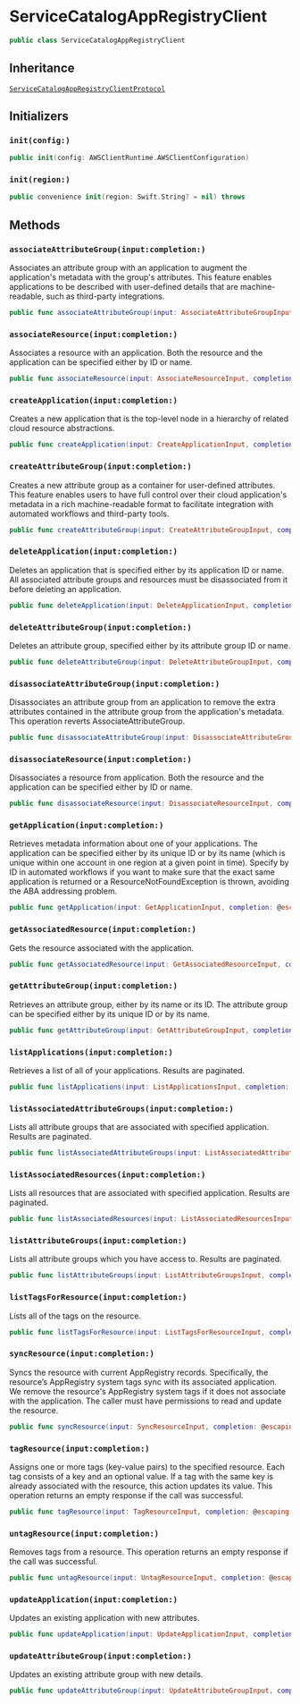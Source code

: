 # ServiceCatalogAppRegistryClient

``` swift
public class ServiceCatalogAppRegistryClient 
```

## Inheritance

[`ServiceCatalogAppRegistryClientProtocol`](/aws-sdk-swift/reference/0.x/AWSServiceCatalogAppRegistry/ServiceCatalogAppRegistryClientProtocol)

## Initializers

### `init(config:)`

``` swift
public init(config: AWSClientRuntime.AWSClientConfiguration) 
```

### `init(region:)`

``` swift
public convenience init(region: Swift.String? = nil) throws 
```

## Methods

### `associateAttributeGroup(input:completion:)`

Associates an attribute group with an application to augment the application's metadata
with the group's attributes. This feature enables applications to be described with
user-defined details that are machine-readable, such as third-party integrations.

``` swift
public func associateAttributeGroup(input: AssociateAttributeGroupInput, completion: @escaping (ClientRuntime.SdkResult<AssociateAttributeGroupOutputResponse, AssociateAttributeGroupOutputError>) -> Void)
```

### `associateResource(input:completion:)`

Associates a resource with an application. Both the resource and the application can be specified either by ID or name.

``` swift
public func associateResource(input: AssociateResourceInput, completion: @escaping (ClientRuntime.SdkResult<AssociateResourceOutputResponse, AssociateResourceOutputError>) -> Void)
```

### `createApplication(input:completion:)`

Creates a new application that is the top-level node in a hierarchy of related cloud resource abstractions.

``` swift
public func createApplication(input: CreateApplicationInput, completion: @escaping (ClientRuntime.SdkResult<CreateApplicationOutputResponse, CreateApplicationOutputError>) -> Void)
```

### `createAttributeGroup(input:completion:)`

Creates a new attribute group as a container for user-defined attributes. This feature
enables users to have full control over their cloud application's metadata in a rich
machine-readable format to facilitate integration with automated workflows and third-party
tools.

``` swift
public func createAttributeGroup(input: CreateAttributeGroupInput, completion: @escaping (ClientRuntime.SdkResult<CreateAttributeGroupOutputResponse, CreateAttributeGroupOutputError>) -> Void)
```

### `deleteApplication(input:completion:)`

Deletes an application that is specified either by its application ID or name. All associated attribute groups and resources must be disassociated from it before deleting an application.

``` swift
public func deleteApplication(input: DeleteApplicationInput, completion: @escaping (ClientRuntime.SdkResult<DeleteApplicationOutputResponse, DeleteApplicationOutputError>) -> Void)
```

### `deleteAttributeGroup(input:completion:)`

Deletes an attribute group, specified either by its attribute group ID or name.

``` swift
public func deleteAttributeGroup(input: DeleteAttributeGroupInput, completion: @escaping (ClientRuntime.SdkResult<DeleteAttributeGroupOutputResponse, DeleteAttributeGroupOutputError>) -> Void)
```

### `disassociateAttributeGroup(input:completion:)`

Disassociates an attribute group from an application to remove the extra attributes contained in the attribute group from the application's metadata. This operation reverts AssociateAttributeGroup.

``` swift
public func disassociateAttributeGroup(input: DisassociateAttributeGroupInput, completion: @escaping (ClientRuntime.SdkResult<DisassociateAttributeGroupOutputResponse, DisassociateAttributeGroupOutputError>) -> Void)
```

### `disassociateResource(input:completion:)`

Disassociates a resource from application. Both the resource and the application can be specified either by ID or name.

``` swift
public func disassociateResource(input: DisassociateResourceInput, completion: @escaping (ClientRuntime.SdkResult<DisassociateResourceOutputResponse, DisassociateResourceOutputError>) -> Void)
```

### `getApplication(input:completion:)`

Retrieves metadata information about one of your applications. The application can be specified either by its unique ID or by its name (which is unique within one account in one region at a given point in time). Specify by ID in automated workflows if you want to make sure that the exact same application is returned or a ResourceNotFoundException is thrown, avoiding the ABA addressing problem.

``` swift
public func getApplication(input: GetApplicationInput, completion: @escaping (ClientRuntime.SdkResult<GetApplicationOutputResponse, GetApplicationOutputError>) -> Void)
```

### `getAssociatedResource(input:completion:)`

Gets the resource associated with the application.

``` swift
public func getAssociatedResource(input: GetAssociatedResourceInput, completion: @escaping (ClientRuntime.SdkResult<GetAssociatedResourceOutputResponse, GetAssociatedResourceOutputError>) -> Void)
```

### `getAttributeGroup(input:completion:)`

Retrieves an attribute group, either by its name or its ID. The attribute group can be specified either by its unique ID or by its name.

``` swift
public func getAttributeGroup(input: GetAttributeGroupInput, completion: @escaping (ClientRuntime.SdkResult<GetAttributeGroupOutputResponse, GetAttributeGroupOutputError>) -> Void)
```

### `listApplications(input:completion:)`

Retrieves a list of all of your applications. Results are paginated.

``` swift
public func listApplications(input: ListApplicationsInput, completion: @escaping (ClientRuntime.SdkResult<ListApplicationsOutputResponse, ListApplicationsOutputError>) -> Void)
```

### `listAssociatedAttributeGroups(input:completion:)`

Lists all attribute groups that are associated with specified application.  Results are paginated.

``` swift
public func listAssociatedAttributeGroups(input: ListAssociatedAttributeGroupsInput, completion: @escaping (ClientRuntime.SdkResult<ListAssociatedAttributeGroupsOutputResponse, ListAssociatedAttributeGroupsOutputError>) -> Void)
```

### `listAssociatedResources(input:completion:)`

Lists all resources that are associated with specified application. Results are paginated.

``` swift
public func listAssociatedResources(input: ListAssociatedResourcesInput, completion: @escaping (ClientRuntime.SdkResult<ListAssociatedResourcesOutputResponse, ListAssociatedResourcesOutputError>) -> Void)
```

### `listAttributeGroups(input:completion:)`

Lists all attribute groups which you have access to. Results are paginated.

``` swift
public func listAttributeGroups(input: ListAttributeGroupsInput, completion: @escaping (ClientRuntime.SdkResult<ListAttributeGroupsOutputResponse, ListAttributeGroupsOutputError>) -> Void)
```

### `listTagsForResource(input:completion:)`

Lists all of the tags on the resource.

``` swift
public func listTagsForResource(input: ListTagsForResourceInput, completion: @escaping (ClientRuntime.SdkResult<ListTagsForResourceOutputResponse, ListTagsForResourceOutputError>) -> Void)
```

### `syncResource(input:completion:)`

Syncs the resource with current AppRegistry records.
Specifically, the resource’s AppRegistry system tags sync with its associated application. We remove the resource's AppRegistry system tags if it does not associate with the application. The caller must have permissions to read and update the resource.

``` swift
public func syncResource(input: SyncResourceInput, completion: @escaping (ClientRuntime.SdkResult<SyncResourceOutputResponse, SyncResourceOutputError>) -> Void)
```

### `tagResource(input:completion:)`

Assigns one or more tags (key-value pairs) to the specified resource.
Each tag consists of a key and an optional value. If a tag with the same key is already associated with the resource, this action updates its value.
This operation returns an empty response if the call was successful.

``` swift
public func tagResource(input: TagResourceInput, completion: @escaping (ClientRuntime.SdkResult<TagResourceOutputResponse, TagResourceOutputError>) -> Void)
```

### `untagResource(input:completion:)`

Removes tags from a resource.
This operation returns an empty response if the call was successful.

``` swift
public func untagResource(input: UntagResourceInput, completion: @escaping (ClientRuntime.SdkResult<UntagResourceOutputResponse, UntagResourceOutputError>) -> Void)
```

### `updateApplication(input:completion:)`

Updates an existing application with new attributes.

``` swift
public func updateApplication(input: UpdateApplicationInput, completion: @escaping (ClientRuntime.SdkResult<UpdateApplicationOutputResponse, UpdateApplicationOutputError>) -> Void)
```

### `updateAttributeGroup(input:completion:)`

Updates an existing attribute group with new details.

``` swift
public func updateAttributeGroup(input: UpdateAttributeGroupInput, completion: @escaping (ClientRuntime.SdkResult<UpdateAttributeGroupOutputResponse, UpdateAttributeGroupOutputError>) -> Void)
```

